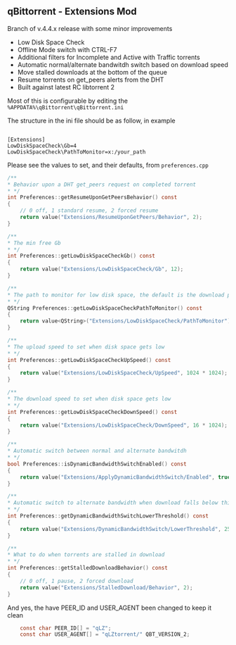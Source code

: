 qBittorrent - Extensions Mod
------------------------------------------

Branch of v.4.4.x release with some minor improvements

- Low Disk Space Check
- Offline Mode switch with CTRL-F7
- Additional filters for Incomplete and Active with Traffic torrents
- Automatic normal/alternate bandwitdh switch based on download speed
- Move stalled downloads at the bottom of the queue
- Resume torrents on get_peers alerts from the DHT
- Built against latest RC libtorrent 2

Most of this is configurable by editing the `%APPDATA%\qBittorrent\qBittorrent.ini`

The structure in the ini file should be as follow, in example

```

[Extensions]
LowDiskSpaceCheck\Gb=4
LowDiskSpaceCheck\PathToMonitor=x:/your_path

```

Please see the values to set, and their defaults, from `preferences.cpp`

```c
/**
* Behavior upon a DHT get_peers request on completed torrent
* */
int Preferences::getResumeUponGetPeersBehavior() const
{
    // 0 off, 1 standard resume, 2 forced resume
    return value("Extensions/ResumeUponGetPeers/Behavior", 2);
}

/**
* The min free Gb
* */
int Preferences::getLowDiskSpaceCheckGb() const
{
    return value("Extensions/LowDiskSpaceCheck/Gb", 12);
}

/**
* The path to monitor for low disk space, the default is the download path from settings
* */
QString Preferences::getLowDiskSpaceCheckPathToMonitor() const
{
    return value<QString>("Extensions/LowDiskSpaceCheck/PathToMonitor");
}

/**
* The upload speed to set when disk space gets low
* */
int Preferences::getLowDiskSpaceCheckUpSpeed() const
{
    return value("Extensions/LowDiskSpaceCheck/UpSpeed", 1024 * 1024);
}

/**
* The download speed to set when disk space gets low
* */
int Preferences::getLowDiskSpaceCheckDownSpeed() const
{
    return value("Extensions/LowDiskSpaceCheck/DownSpeed", 16 * 1024);
}

/**
* Automatic switch between normal and alternate bandwitdh
* */
bool Preferences::isDynamicBandwidthSwitchEnabled() const
{
    return value("Extensions/ApplyDynamicBandwidthSwitch/Enabled", true);
}

/**
* Automatic switch to alternate bandwidth when download falls below this threshold
* */
int Preferences::getDynamicBandwidthSwitchLowerThreshold() const
{
    return value("Extensions/DynamicBandwidthSwitch/LowerThreshold", 256 * 1024);
}

/**
* What to do when torrents are stalled in download
* */
int Preferences::getStalledDownloadBehavior() const
{
    // 0 off, 1 pause, 2 forced download
    return value("Extensions/StalledDownload/Behavior", 2);
}

```

And yes, the have PEER_ID and USER_AGENT been changed to keep it clean

```c
    const char PEER_ID[] = "qLZ";
    const char USER_AGENT[] = "qLZtorrent/" QBT_VERSION_2;
```
